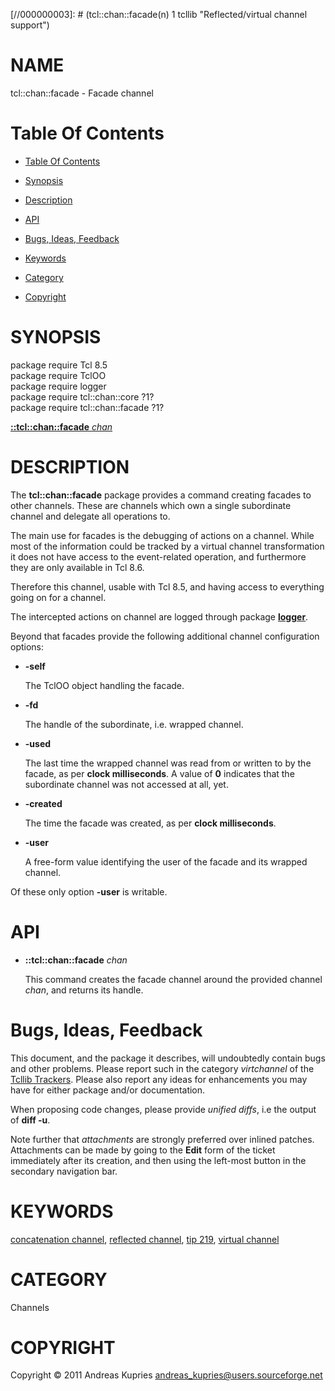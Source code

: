 
[//000000001]: # (tcl::chan::facade - Reflected/virtual channel support)
[//000000002]: # (Generated from file 'facade.man' by tcllib/doctools with format 'markdown')
[//000000003]: # (tcl::chan::facade(n) 1 tcllib "Reflected/virtual channel support")

# NAME

tcl::chan::facade - Facade channel

# <a name='toc'></a>Table Of Contents

  -  [Table Of Contents](#toc)

  -  [Synopsis](#synopsis)

  -  [Description](#section1)

  -  [API](#section2)

  -  [Bugs, Ideas, Feedback](#section3)

  -  [Keywords](#keywords)

  -  [Category](#category)

  -  [Copyright](#copyright)

# <a name='synopsis'></a>SYNOPSIS

package require Tcl 8.5  
package require TclOO  
package require logger  
package require tcl::chan::core ?1?  
package require tcl::chan::facade ?1?  

[__::tcl::chan::facade__ *chan*](#1)  

# <a name='description'></a>DESCRIPTION

The __tcl::chan::facade__ package provides a command creating facades to other
channels. These are channels which own a single subordinate channel and delegate
all operations to.

The main use for facades is the debugging of actions on a channel. While most of
the information could be tracked by a virtual channel transformation it does not
have access to the event-related operation, and furthermore they are only
available in Tcl 8.6.

Therefore this channel, usable with Tcl 8.5, and having access to everything
going on for a channel.

The intercepted actions on channel are logged through package
__[logger](../log/logger.md)__.

Beyond that facades provide the following additional channel configuration
options:

  - __-self__

    The TclOO object handling the facade.

  - __-fd__

    The handle of the subordinate, i.e. wrapped channel.

  - __-used__

    The last time the wrapped channel was read from or written to by the facade,
    as per __clock milliseconds__. A value of __0__ indicates that the
    subordinate channel was not accessed at all, yet.

  - __-created__

    The time the facade was created, as per __clock milliseconds__.

  - __-user__

    A free-form value identifying the user of the facade and its wrapped
    channel.

Of these only option __-user__ is writable.

# <a name='section2'></a>API

  - <a name='1'></a>__::tcl::chan::facade__ *chan*

    This command creates the facade channel around the provided channel *chan*,
    and returns its handle.

# <a name='section3'></a>Bugs, Ideas, Feedback

This document, and the package it describes, will undoubtedly contain bugs and
other problems. Please report such in the category *virtchannel* of the [Tcllib
Trackers](http://core.tcl.tk/tcllib/reportlist). Please also report any ideas
for enhancements you may have for either package and/or documentation.

When proposing code changes, please provide *unified diffs*, i.e the output of
__diff -u__.

Note further that *attachments* are strongly preferred over inlined patches.
Attachments can be made by going to the __Edit__ form of the ticket immediately
after its creation, and then using the left-most button in the secondary
navigation bar.

# <a name='keywords'></a>KEYWORDS

[concatenation channel](../../../../index.md#concatenation_channel), [reflected
channel](../../../../index.md#reflected_channel), [tip
219](../../../../index.md#tip_219), [virtual
channel](../../../../index.md#virtual_channel)

# <a name='category'></a>CATEGORY

Channels

# <a name='copyright'></a>COPYRIGHT

Copyright &copy; 2011 Andreas Kupries <andreas_kupries@users.sourceforge.net>
